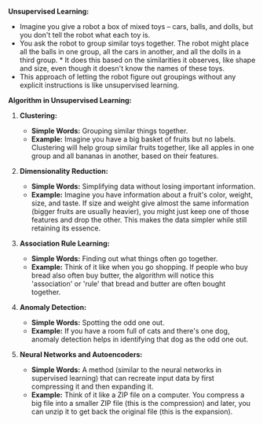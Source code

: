 **Unsupervised Learning:**
* Imagine you give a robot a box of mixed toys – cars, balls, and dolls, but you don't tell the robot what each toy is. 
* You ask the robot to group similar toys together. The robot might place all the balls in one group, all the cars in another, and all the dolls in a third group. * It does this based on the similarities it observes, like shape and size, even though it doesn't know the names of these toys. 
* This approach of letting the robot figure out groupings without any explicit instructions is like unsupervised learning.

**Algorithm in Unsupervised Learning:**

1. **Clustering:**
   - **Simple Words:** Grouping similar things together.
   - **Example:** Imagine you have a big basket of fruits but no labels. Clustering will help group similar fruits together, like all apples in one group and all bananas in another, based on their features.

2. **Dimensionality Reduction:**
   - **Simple Words:** Simplifying data without losing important information.
   - **Example:** Imagine you have information about a fruit's color, weight, size, and taste. If size and weight give almost the same information (bigger fruits are usually heavier), you might just keep one of those features and drop the other. This makes the data simpler while still retaining its essence.

3. **Association Rule Learning:**
   - **Simple Words:** Finding out what things often go together.
   - **Example:** Think of it like when you go shopping. If people who buy bread also often buy butter, the algorithm will notice this 'association' or 'rule' that bread and butter are often bought together.

4. **Anomaly Detection:**
   - **Simple Words:** Spotting the odd one out.
   - **Example:** If you have a room full of cats and there's one dog, anomaly detection helps in identifying that dog as the odd one out.

5. **Neural Networks and Autoencoders:**
   - **Simple Words:** A method (similar to the neural networks in supervised learning) that can recreate input data by first compressing it and then expanding it.
   - **Example:** Think of it like a ZIP file on a computer. You compress a big file into a smaller ZIP file (this is the compression) and later, you can unzip it to get back the original file (this is the expansion).
